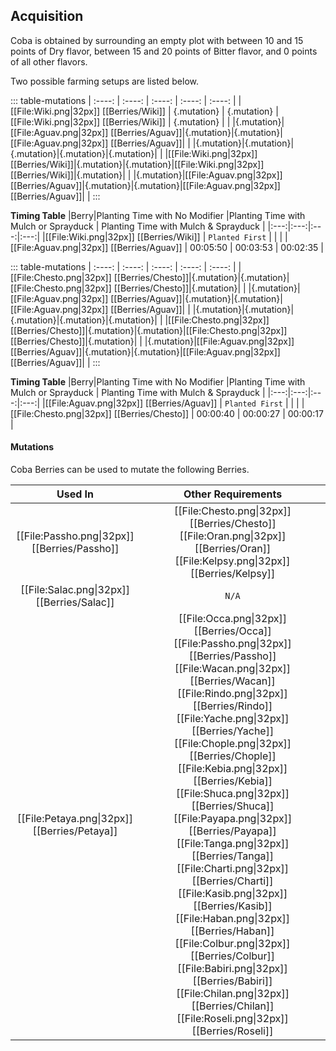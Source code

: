 ## Acquisition

Coba is obtained by surrounding an empty plot with between 10 and 15 points of Dry flavor, between 15 and 20 points of Bitter flavor, and 0 points of all other flavors.

Two possible farming setups are listed below.

::: table-mutations
| :----: | :----: | :----: | :----: | :----: |
| [[File:Wiki.png\|32px]] [[Berries/Wiki]] | {.mutation} | {.mutation} | [[File:Wiki.png\|32px]] [[Berries/Wiki]] | {.mutation} | |
|{.mutation}|[[File:Aguav.png\|32px]] [[Berries/Aguav]]|{.mutation}|{.mutation}|[[File:Aguav.png\|32px]] [[Berries/Aguav]]| |
|{.mutation}|{.mutation}|{.mutation}|{.mutation}|{.mutation}| |
|[[File:Wiki.png\|32px]] [[Berries/Wiki]]|{.mutation}|{.mutation}|[[File:Wiki.png\|32px]] [[Berries/Wiki]]|{.mutation}| |
|{.mutation}|[[File:Aguav.png\|32px]] [[Berries/Aguav]]|{.mutation}|{.mutation}|[[File:Aguav.png\|32px]] [[Berries/Aguav]]| |
:::

**Timing Table**
|Berry|Planting Time with No Modifier |Planting Time with Mulch or Sprayduck |	Planting Time with Mulch & Sprayduck |
|:---:|:---:|:---:|:---:|
|[[File:Wiki.png\|32px]] [[Berries/Wiki]] 	| `Planted First` | | |
|[[File:Aguav.png\|32px]] [[Berries/Aguav]] |	00:05:50 | 00:03:53 |	00:02:35   |

::: table-mutations
| :----: | :----: | :----: | :----: | :----: |
|[[File:Chesto.png\|32px]] [[Berries/Chesto]]|{.mutation}|{.mutation}|[[File:Chesto.png\|32px]] [[Berries/Chesto]]|{.mutation}| |
|{.mutation}|[[File:Aguav.png\|32px]] [[Berries/Aguav]]|{.mutation}|{.mutation}|[[File:Aguav.png\|32px]] [[Berries/Aguav]]| |
|{.mutation}|{.mutation}|{.mutation}|{.mutation}|{.mutation}| |
|[[File:Chesto.png\|32px]] [[Berries/Chesto]]|{.mutation}|{.mutation}|[[File:Chesto.png\|32px]] [[Berries/Chesto]]|{.mutation}| |
|{.mutation}|[[File:Aguav.png\|32px]] [[Berries/Aguav]]|{.mutation}|{.mutation}|[[File:Aguav.png\|32px]] [[Berries/Aguav]]| |
:::

**Timing Table**
|Berry|Planting Time with No Modifier |Planting Time with Mulch or Sprayduck |	Planting Time with Mulch & Sprayduck |
|:---:|:---:|:---:|:---:|
|[[File:Aguav.png\|32px]] [[Berries/Aguav]] 	| `Planted First` | | |
|[[File:Chesto.png\|32px]] [[Berries/Chesto]] |	00:00:40 |	00:00:27 |	00:00:17 |

#### Mutations
Coba Berries can be used to mutate the following Berries.

| Used In                                       | Other Requirements |
| :---:                                         | :---: |
| [[File:Passho.png\|32px]] [[Berries/Passho]] | [[File:Chesto.png\|32px]] [[Berries/Chesto]] [[File:Oran.png\|32px]] [[Berries/Oran]] [[File:Kelpsy.png\|32px]] [[Berries/Kelpsy]] |
| [[File:Salac.png\|32px]] [[Berries/Salac]] | `N/A` |
| [[File:Petaya.png\|32px]] [[Berries/Petaya]]  | [[File:Occa.png\|32px]] [[Berries/Occa]] [[File:Passho.png\|32px]] [[Berries/Passho]] [[File:Wacan.png\|32px]] [[Berries/Wacan]] [[File:Rindo.png\|32px]] [[Berries/Rindo]] [[File:Yache.png\|32px]] [[Berries/Yache]] [[File:Chople.png\|32px]] [[Berries/Chople]] [[File:Kebia.png\|32px]] [[Berries/Kebia]] [[File:Shuca.png\|32px]] [[Berries/Shuca]] [[File:Payapa.png\|32px]] [[Berries/Payapa]] [[File:Tanga.png\|32px]] [[Berries/Tanga]] [[File:Charti.png\|32px]] [[Berries/Charti]] [[File:Kasib.png\|32px]] [[Berries/Kasib]] [[File:Haban.png\|32px]] [[Berries/Haban]] [[File:Colbur.png\|32px]] [[Berries/Colbur]] [[File:Babiri.png\|32px]] [[Berries/Babiri]] [[File:Chilan.png\|32px]] [[Berries/Chilan]] [[File:Roseli.png\|32px]] [[Berries/Roseli]] |